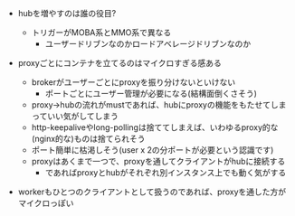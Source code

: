* hubを増やすのは誰の役目?
  * トリガーがMOBA系とMMO系で異なる
    * ユーザードリブンなのかロードアベレージドリブンなのか

* proxyごとにコンテナを立てるのはマイクロすぎる感ある
  * brokerがユーザーごとにproxyを振り分けないといけない
    * ポートごとにユーザー管理が必要になる(結構面倒くさそう)
  * proxy→hubの流れがmustであれば、hubにproxyの機能をもたせてしまっていい気がしてしまう
  * http-keepaliveやlong-pollingは捨ててしまえば、いわゆるproxy的な(nginx的な)ものは捨てられそう
  * ポート簡単に枯渇しそう(user x 2の分ポートが必要という認識です)
  * proxyはあくまで一つで、proxyを通してクライアントがhubに接続する
    * であればproxyとhubがそれぞれ別インスタンス上でも動く気がする

* workerもひとつのクライアントとして扱うのであれば、proxyを通した方がマイクロっぽい